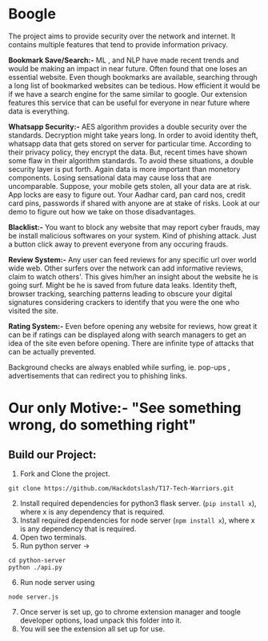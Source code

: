 # Boogle

The project aims to provide security over the network and internet. It contains multiple features that tend to provide information privacy.

**Bookmark Save/Search:-** ML , and NLP have made recent trends and would be making an impact in near future. Often found that one loses an essential website. Even though bookmarks are available, searching through a long list of bookmarked websites can be tedious. How efficient it would be if we have a search engine for the same similar to google. Our extension features this service that can be useful for everyone in near future where data is everything.  

**Whatsapp Security:-** AES algorithm provides a double security over the standards. Decryption might take years long. In order to avoid identity theft, whatsapp data that gets stored on server for particular time. According to their privacy policy, they encrypt the data. But, recent times have shown some flaw in their algorithm standards. To avoid these situations, a double security layer is put forth. Again data is more important than monetory components. Losing sensational data may cause loss that are uncomparable. Suppose, your mobile gets stolen, all your data are at risk. App locks are easy to figure out. Your Aadhar card, pan card nos, credit card pins, passwords if shared with anyone are at stake of risks. Look at our demo to figure out how we take on those disadvantages.

**Blacklist:-** You want to block any website that may report cyber frauds, may be install malicious softwares on your system. Kind of phishing attack. Just a button click away to prevent everyone from any occuring frauds.

**Review System:-** Any user can feed reviews for any specific url over world wide web. Other surfers over the network can add informative reviews, claim to watch others'. This gives him/her an insight about the website he is going surf. Might be he is saved from future data leaks. Identity theft, browser tracking, searching patterns leading to obscure your digital signatures considering crackers to identify that you were the one who visited the site.

**Rating System:-** Even before opening any website for reviews, how great it can be if ratings can be displayed along with search managers to get an idea of the site even before opening. There are infinite type of attacks that can be actually prevented.

Background checks are always enabled while surfing, ie. pop-ups , advertisements that can redirect you to phishing links.

# Our only Motive:- "See something wrong, do something right" 

## Build our Project:
1. Fork and Clone the project. 
``` 
git clone https://github.com/Hackdotslash/T17-Tech-Warriors.git 
```
2. Install required dependencies for python3 flask server.
(``` pip install x ```), where x is any dependency that is required.
3. Install required dependencies for node server 
(``` npm install x ```), where x is any dependency that is required.
4. Open two terminals.
5. Run python server -> 
```
cd python-server
python ./api.py
```
6. Run node server using 
``` 
node server.js
```
7. Once server is set up, go to chrome extension manager and toogle developer options, load unpack this folder into it. 
8. You will see the extension all set up for use.


